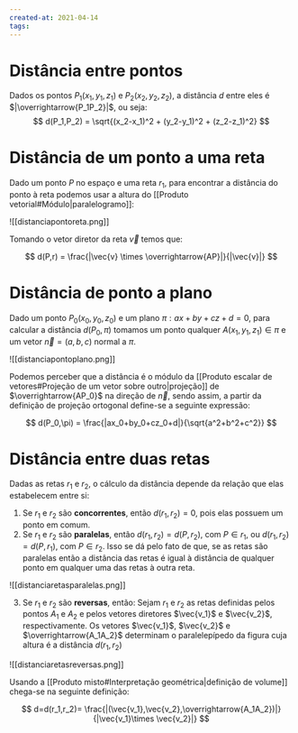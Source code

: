 ```yaml
---
created-at: 2021-04-14
tags:
---
```

# Distância entre pontos
Dados os pontos $P_1(x_1,y_1,z_1)$ e $P_2(x_2,y_2,z_2)$, a distância $d$ entre eles é $|\overrightarrow{P_1P_2}|$, ou seja:
$$
  d(P_1,P_2) = \sqrt{(x_2-x_1)^2 + (y_2-y_1)^2 + (z_2-z_1)^2}
$$

# Distância de um ponto a uma reta
Dado um ponto $P$ no espaço e uma reta $r_1$, para encontrar a distância do ponto à reta podemos usar a altura do [[Produto vetorial#Módulo|paralelogramo]]:

![[distanciapontoreta.png]]

Tomando o vetor diretor da reta $\vec{v}$ temos que:

$$
  d(P,r) = \frac{|\vec{v} \times \overrightarrow{AP}|}{|\vec{v}|}
$$

# Distância de ponto a plano
Dado um ponto $P_0(x_0,y_0,z_0)$ e um plano $\pi:ax+by+cz+d=0$, para calcular a distância $d(P_0,\pi)$ tomamos um ponto qualquer $A(x_1,y_1,z_1) \in \pi$ e um vetor $\vec{n} = (a,b,c)$ normal a $\pi$.

![[distanciapontoplano.png]]

Podemos perceber que a distância é o módulo da [[Produto escalar de vetores#Projeção de um vetor sobre outro|projeção]] de $\overrightarrow{AP_0}$ na direção de $\vec{n}$, sendo assim, a partir da definição de projeção ortogonal define-se a seguinte expressão:

$$
  d(P_0,\pi) = \frac{|ax_0+by_0+cz_0+d|}{\sqrt{a^2+b^2+c^2}}
$$

# Distância entre duas retas
Dadas as retas $r_1$ e $r_2$, o cálculo da distância depende da relação que elas estabelecem entre si:

1. Se $r_1$ e $r_2$ são **concorrentes**, então $d(r_1,r_2) = 0$, pois elas possuem um ponto em comum.
2. Se $r_1$ e $r_2$ são **paralelas**, então $d(r_1,r_2) = d(P,r_2)$, com $P \in r_1$, ou $d(r_1,r_2) = d(P,r_1)$, com $P \in r_2$. Isso se dá pelo fato de que, se as retas são paralelas então a distância das retas é igual à distância de qualquer ponto em qualquer uma das retas à outra reta.

![[distanciaretasparalelas.png]]

3. Se $r_1$ e $r_2$ são **reversas**, então:
Sejam $r_1$ e $r_2$ as retas definidas pelos pontos $A_1$ e $A_2$ e pelos vetores diretores $\vec{v_1}$ e $\vec{v_2}$, respectivamente. Os vetores $\vec{v_1}$, $\vec{v_2}$ e $\overrightarrow{A_1A_2}$ determinam o paralelepípedo da figura cuja altura é a distância $d(r_1,r_2)$

![[distanciaretasreversas.png]]

Usando a [[Produto misto#Interpretação geométrica|definição de volume]] chega-se na seguinte definição:

$$
  d=d(r_1,r_2)= \frac{|(\vec{v_1},\vec{v_2},\overrightarrow{A_1A_2})|}{|\vec{v_1}\times \vec{v_2}|}
$$